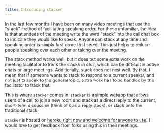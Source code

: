 ```yaml
---
title: Introducing stacker
---
```


In the last few months I have been on many video meetings that use the "stack"
method of facilitating speaking order. For those unfamiliar, the idea is that
attendees of the meeting write the word "stack" into the call chat box to
indicate they would like to speak. Anyone can stack at any time and speaking
order is simply first come first serve. This just helps to reduce people
speaking over each other or taking over the meeting.

The stack method works well, but it does put some extra work on the meeting
facilitator to track the stacks in chat, which can be difficult in active chats
or large meetings. Additionally, stack does not nest well. By that, I mean that
if someone wants to stack to respond to a current speaker, and not just to speak
to the general topic, extra work has to be handled by the facilitator to track
that.

This is where [`stacker`](https://github.com/jhmcstanton/stacker/) comes in.
`stacker` is a simple webapp that allows users of a call to join a new room and
stack as a direct reply to the current, short-term discussion (think of it as a
reply stack), or stack onto the traditional stack.

`stacker` is hosted on [heroku right now and welcome for anyone to
use](https://chat-stacker.herokuapp.com/)! I would love to get feedback from
folks using this in their meetings.
